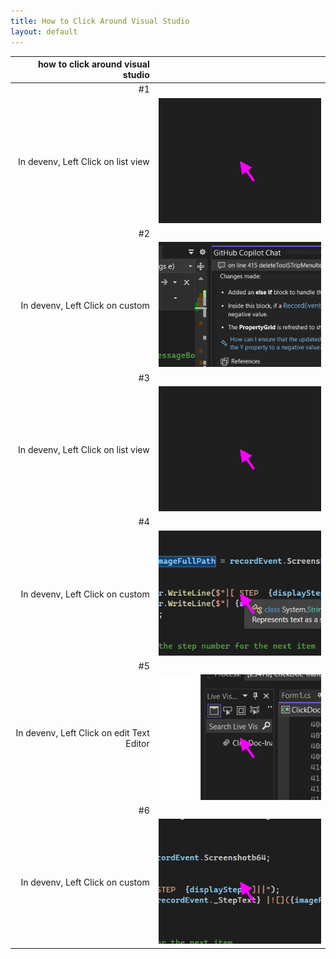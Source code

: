 ```yaml
---
title: How to Click Around Visual Studio
layout: default
---
```


| how to click around visual studio ||
|-:|-|
| #1 ||
| In devenv, Left Click on  list view  |![](how_to_click_around_visual_studio-img/01-how_to_click_around_visual_studio.png)|
| #2 ||
| In devenv, Left Click on  custom  |![](how_to_click_around_visual_studio-img/02-how_to_click_around_visual_studio.png)|
| #3 ||
| In devenv, Left Click on  list view  |![](how_to_click_around_visual_studio-img/03-how_to_click_around_visual_studio.png)|
| #4 ||
| In devenv, Left Click on  custom  |![](how_to_click_around_visual_studio-img/04-how_to_click_around_visual_studio.png)|
| #5 ||
| In devenv, Left Click on  edit Text Editor |![](how_to_click_around_visual_studio-img/05-how_to_click_around_visual_studio.png)|
| #6 ||
| In devenv, Left Click on  custom  |![](how_to_click_around_visual_studio-img/06-how_to_click_around_visual_studio.png)|
